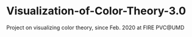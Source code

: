 # Visualization-of-Color-Theory-3.0
 Project on visualizing color theory, since Feb. 2020 at FIRE PVC@UMD
